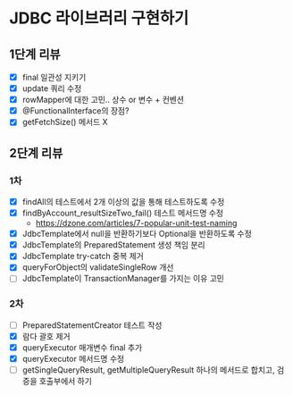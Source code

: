 # JDBC 라이브러리 구현하기

## 1단계 리뷰
- [x] final 일관성 지키기
- [x] update 쿼리 수정
- [x] rowMapper에 대한 고민.. 상수 or 변수 + 컨벤션
- [x] @FunctionalInterface의 장점?
- [x] getFetchSize() 메서드 X

## 2단계 리뷰

### 1차
- [x] findAll의 테스트에서 2개 이상의 값을 통해 테스트하도록 수정
- [x] findByAccount_resultSizeTwo_fail() 테스트 메서드명 수정
  - https://dzone.com/articles/7-popular-unit-test-naming
- [x] JdbcTemplate에서 null을 반환하기보다 Optional을 반환하도록 수정
- [x] JdbcTemplate의 PreparedStatement 생성 책임 분리
- [x] JdbcTemplate try-catch 중복 제거
- [x] queryForObject의 validateSingleRow 개선
- [ ] JdbcTemplate이 TransactionManager를 가지는 이유 고민

### 2차
- [ ] PreparedStatementCreator 테스트 작성
- [x] 람다 괄호 제거
- [x] queryExecutor 매개변수 final 추가
- [x] queryExecutor 메서드명 수정
- [ ] getSingleQueryResult, getMultipleQueryResult 하나의 메서드로 합치고, 검증을 호출부에서 하기
